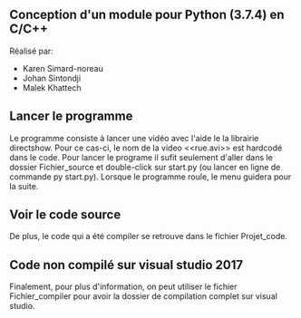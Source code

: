 Conception d'un module pour Python (3.7.4) en C/C++
-------------------------------------------
Réalisé par:
- Karen Simard-noreau
- Johan Sintondji
- Malek Khattech

Lancer le programme 
--------------------
Le programme consiste à lancer une vidéo avec l'aide le la librairie directshow. Pour ce cas-ci, le nom de la video <<rue.avi>>
est hardcodé dans le code. Pour lancer le programe il sufit seulement d'aller dans le dossier Fichier_source et double-click sur start.py
(ou lancer en ligne de commande py start.py). Lorsque le programme roule, le menu guidera pour la suite.

Voir le code source
--------------------
De plus, le code qui a été compiler se retrouve dans le fichier Projet_code.

Code non compilé sur visual studio 2017
------------------------------
Finalement, pour plus d'information, on peut utiliser le fichier Fichier_compiler pour avoir la dossier de compilation complet sur visual studio.
